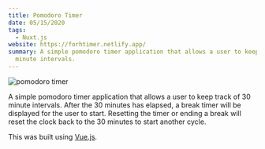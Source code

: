 ```yaml
---
title: Pomodoro Timer
date: 05/15/2020
tags:
  - Nuxt.js
website: https://forhtimer.netlify.app/
summary: A simple pomodoro timer application that allows a user to keep track of 30
  minute intervals.
---
```


![pomodoro timer](/static/images/content/screen-shot-2020-05-15-at-4.37.03-pm.png)

A simple pomodoro timer application that allows a user to keep track of 30 minute intervals. After the 30 minutes has elapsed, a break timer will be displayed for the user to start. Resetting the timer or ending a break will reset the clock back to the 30 minutes to start another cycle.

This was built using [Vue.js](https://vuejs.org/).
